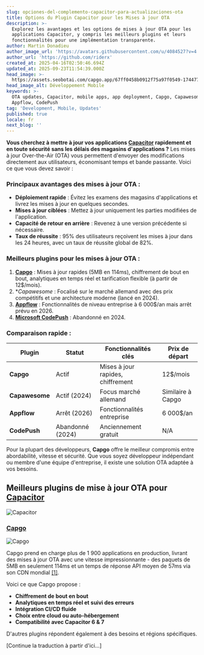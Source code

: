 ```yaml
---
slug: opciones-del-complemento-capacitor-para-actualizaciones-ota
title: Options du Plugin Capacitor pour les Mises à jour OTA
description: >-
  Explorez les avantages et les options de mises à jour OTA pour les
  applications Capacitor, y compris les meilleurs plugins et leurs
  fonctionnalités pour une implémentation transparente.
author: Martin Donadieu
author_image_url: 'https://avatars.githubusercontent.com/u/4084527?v=4'
author_url: 'https://github.com/riderx'
created_at: 2025-04-16T02:50:46.694Z
updated_at: 2025-09-23T11:54:39.000Z
head_image: >-
  https://assets.seobotai.com/capgo.app/67ff0458b0912f75a97f0549-1744774247069.jpg
head_image_alt: Développement Mobile
keywords: >-
  OTA updates, Capacitor, mobile apps, app deployment, Capgo, Capawesome,
  Appflow, CodePush
tag: 'Development, Mobile, Updates'
published: true
locale: fr
next_blog: ''
---
```

**Vous cherchez à mettre à jour vos applications [Capacitor](https://capacitorjs.com/) rapidement et en toute sécurité sans les délais des magasins d'applications ?** Les mises à jour Over-the-Air (OTA) vous permettent d'envoyer des modifications directement aux utilisateurs, économisant temps et bande passante. Voici ce que vous devez savoir :

### Principaux avantages des mises à jour OTA :

-   **Déploiement rapide** : Évitez les examens des magasins d'applications et livrez les mises à jour en quelques secondes.
-   **Mises à jour ciblées** : Mettez à jour uniquement les parties modifiées de l'application.
-   **Capacité de retour en arrière** : Revenez à une version précédente si nécessaire.
-   **Taux de réussite** : 95% des utilisateurs reçoivent les mises à jour dans les 24 heures, avec un taux de réussite global de 82%.

### Meilleurs plugins pour les mises à jour OTA :

1.  **[Capgo](https://capgo.app/)** : Mises à jour rapides (5MB en 114ms), chiffrement de bout en bout, analytiques en temps réel et tarification flexible (à partir de 12$/mois).
2.  **Capawesome* : Focalisé sur le marché allemand avec des prix compétitifs et une architecture moderne (lancé en 2024).
3.  **[Appflow](https://ionic.io/appflow/)** : Fonctionnalités de niveau entreprise à 6 000$/an mais arrêt prévu en 2026.
4.  **[Microsoft CodePush](https://microsoft.github.io/code-push/)** : Abandonné en 2024.

### Comparaison rapide :

| Plugin | Statut | Fonctionnalités clés | Prix de départ |
| --- | --- | --- | --- |
| **Capgo** | Actif | Mises à jour rapides, chiffrement | 12$/mois |
| **Capawesome** | Actif (2024) | Focus marché allemand | Similaire à Capgo |
| **Appflow** | Arrêt (2026) | Fonctionnalités entreprise | 6 000$/an |
| **CodePush** | Abandonné (2024) | Anciennement gratuit | N/A |

Pour la plupart des développeurs, **Capgo** offre le meilleur compromis entre abordabilité, vitesse et sécurité. Que vous soyez développeur indépendant ou membre d'une équipe d'entreprise, il existe une solution OTA adaptée à vos besoins.

## Meilleurs plugins de mise à jour OTA pour [Capacitor](https://capacitorjs.com/)

![Capacitor](https://assets.seobotai.com/capgo.app/67ff0458b0912f75a97f0549/7e137b9b90adb3934b29b03381f213c1.jpg)

### [Capgo](https://capgo.app/)

![Capgo](https://assets.seobotai.com/capgo.app/67ff0458b0912f75a97f0549/bff1fb0606ef072e3c605788ba21e2a7.jpg)

Capgo prend en charge plus de 1 900 applications en production, livrant des mises à jour OTA avec une vitesse impressionnante - des paquets de 5MB en seulement 114ms et un temps de réponse API moyen de 57ms via son CDN mondial [\[1\]](https://capgo.app/).

Voici ce que Capgo propose :

-   **Chiffrement de bout en bout**
-   **Analytiques en temps réel et suivi des erreurs**
-   **Intégration CI/CD fluide**
-   **Choix entre cloud ou auto-hébergement**
-   **Compatibilité avec Capacitor 6 & 7**

D'autres plugins répondent également à des besoins et régions spécifiques.

[Continue la traduction à partir d'ici...]
